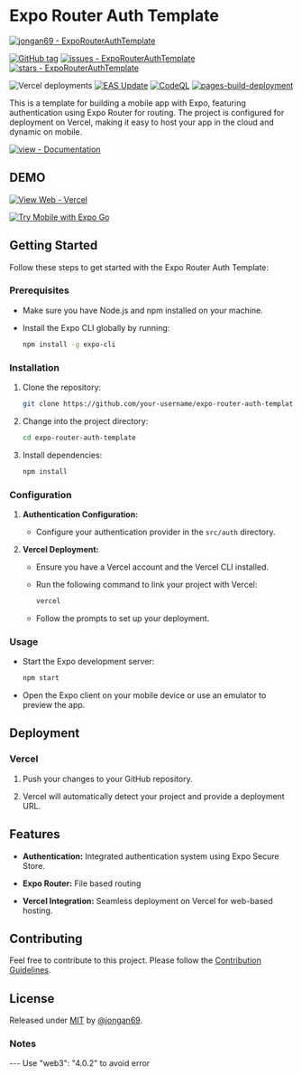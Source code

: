 # Expo Router Auth Template

[![jongan69 - ExpoRouterAuthTemplate](https://img.shields.io/static/v1?label=jongan69&message=ExpoRouterAuthTemplate&color=blue&logo=github)](https://github.com/jongan69/ExpoRouterAuthTemplate "Go to GitHub repo")

[![GitHub tag](https://img.shields.io/github/tag/jongan69/ExpoRouterAuthTemplate?include_prereleases=&sort=semver&color=blue)](https://github.com/jongan69/ExpoRouterAuthTemplate/releases/)
[![issues - ExpoRouterAuthTemplate](https://img.shields.io/github/issues/jongan69/ExpoRouterAuthTemplate)](https://github.com/jongan69/ExpoRouterAuthTemplate/issues)
[![stars - ExpoRouterAuthTemplate](https://img.shields.io/github/stars/jongan69/ExpoRouterAuthTemplate?style=social)](https://github.com/jongan69/ExpoRouterAuthTemplate)

![Vercel deployments](https://img.shields.io/github/deployments/jongan69/ExpoRouterAuthTemplate/production?style=flat&logoColor=white&label=Vercel%20Deployment)
[![EAS Update](https://github.com/jongan69/ExpoRouterAuthTemplate/actions/workflows/update.yml/badge.svg)](https://github.com/jongan69/ExpoRouterAuthTemplate/actions/workflows/update.yml)
[![CodeQL](https://github.com/jongan69/ExpoRouterAuthTemplate/actions/workflows/codeql.yml/badge.svg?branch=main)](https://github.com/jongan69/ExpoRouterAuthTemplate/actions/workflows/codeql.yml)
[![pages-build-deployment](https://github.com/jongan69/ExpoRouterAuthTemplate/actions/workflows/pages/pages-build-deployment/badge.svg?branch=main)](https://github.com/jongan69/ExpoRouterAuthTemplate/actions/workflows/pages/pages-build-deployment)

This is a template for building a mobile app with Expo, featuring authentication using Expo Router for routing. The project is configured for deployment on Vercel, making it easy to host your app in the cloud and dynamic on mobile.

[![view - Documentation](https://img.shields.io/badge/view-Documentation-blue?style=for-the-badge)](/docs/ "Go to project documentation")

## DEMO

[![View Web - Vercel](https://img.shields.io/badge/View_Web-Vercel-2ea44f?style=for-the-badge)](https://test-rn.vercel.app)

[![Try Mobile with Expo Go](https://img.shields.io/badge/Try%20%20Mobile%20App%20with%20Expo%20Go-4630EB.svg?style=flat-square&logo=EXPO&labelColor=f3f3f3&logoColor=000)](https://expo.dev/%40jongan69/expo-router-auth-template?serviceType=eas&distribution=expo-go&scheme=&channel=main&sdkVersion=49.0.0)

## Getting Started

Follow these steps to get started with the Expo Router Auth Template:

### Prerequisites

- Make sure you have Node.js and npm installed on your machine.
- Install the Expo CLI globally by running:

  ```bash
  npm install -g expo-cli
  ```

### Installation

1. Clone the repository:

   ```bash
   git clone https://github.com/your-username/expo-router-auth-template.git
   ```

2. Change into the project directory:

   ```bash
   cd expo-router-auth-template
   ```

3. Install dependencies:

   ```bash
   npm install
   ```

### Configuration

1. **Authentication Configuration:**

   - Configure your authentication provider in the `src/auth` directory.

2. **Vercel Deployment:**

   - Ensure you have a Vercel account and the Vercel CLI installed.
   - Run the following command to link your project with Vercel:

     ```bash
     vercel
     ```

   - Follow the prompts to set up your deployment.

### Usage

- Start the Expo development server:

  ```bash
  npm start
  ```

- Open the Expo client on your mobile device or use an emulator to preview the app.

## Deployment

### Vercel

1. Push your changes to your GitHub repository.

2. Vercel will automatically detect your project and provide a deployment URL.

## Features

- **Authentication:** Integrated authentication system using Expo Secure Store.

- **Expo Router:** File based routing

- **Vercel Integration:** Seamless deployment on Vercel for web-based hosting.

## Contributing

Feel free to contribute to this project. Please follow the [Contribution Guidelines](CONTRIBUTING.md).

## License

Released under [MIT](/LICENSE) by [@jongan69](https://github.com/jongan69).

### Notes

--- Use "web3": "4.0.2" to avoid error
